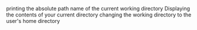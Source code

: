 printing the absolute path name of the current working directory
Displaying the contents of your current directory
changing the working directory to the user's home directory
